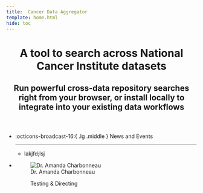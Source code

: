 ```yaml
---
title:  Cancer Data Aggregator
template: home.html
hide: toc
---
```

<style>

@media screen and (min-width: 76.25em) {
      .md-sidebar--primary {
        display: none;
      }
    }



</style>

<header class="center">


<h1> A tool to search across National Cancer Institute datasets </h1>

<h2> Run powerful cross-data repository searches right from your browser, or install locally to integrate into your existing data workflows </h2>
</header>

<div class="grid cards" markdown>

-   :octicons-broadcast-16:{ .lg .middle }  News and Events
    
    ---
    - lakjfd;lsj


-   <figure>
        <img src="./zoomed_official_image.jpg" 
             alt="Dr. Amanda Charbonneau">
        <figcaption>Dr. Amanda Charbonneau <p>Testing & Directing</figcaption>
    </figure>


    </div>
   
